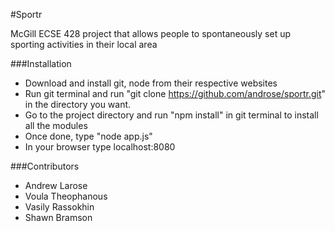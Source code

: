 #Sportr

McGill ECSE 428 project that allows people to spontaneously set up sporting activities in their local area

###Installation

* Download and install git, node from their respective websites
* Run git terminal and run "git clone https://github.com/androse/sportr.git" in the directory you want.
* Go to the project directory and run "npm install" in git terminal to install all the modules
* Once done, type "node app.js"
* In your browser type localhost:8080

###Contributors

* Andrew Larose
* Voula Theophanous
* Vasily Rassokhin
* Shawn Bramson